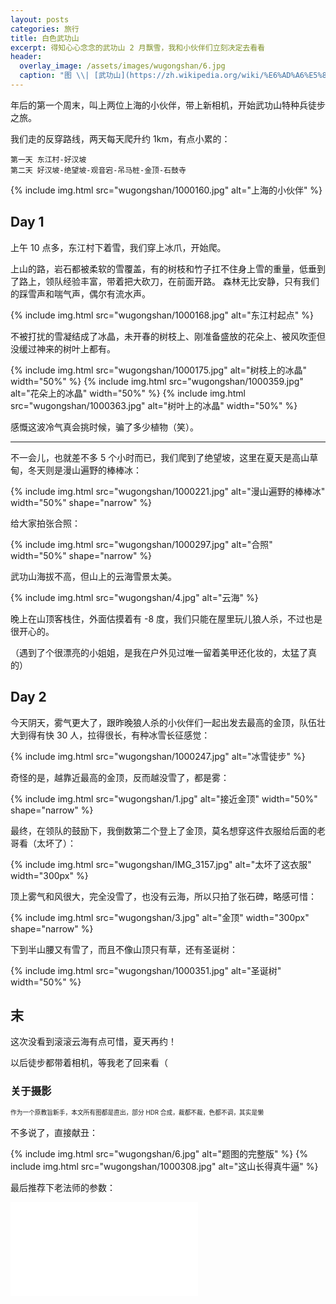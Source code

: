 ```yaml
---
layout: posts
categories: 旅行
title: 白色武功山
excerpt: 得知心心念念的武功山 2 月飘雪，我和小伙伴们立刻决定去看看
header:
  overlay_image: /assets/images/wugongshan/6.jpg
  caption: "图 \\| [武功山](https://zh.wikipedia.org/wiki/%E6%AD%A6%E5%8A%9F%E5%B1%B1)"
---
```


年后的第一个周末，叫上两位上海的小伙伴，带上新相机，开始武功山特种兵徒步之旅。

我们走的反穿路线，两天每天爬升约 1km，有点小累的：

```text
第一天 东江村-好汉坡
第二天 好汉坡-绝望坡-观音宕-吊马桩-金顶-石鼓寺
```

{% include img.html src="wugongshan/1000160.jpg" alt="上海的小伙伴" %}

## Day 1

上午 10 点多，东江村下着雪，我们穿上冰爪，开始爬。

上山的路，岩石都被柔软的雪覆盖，有的树枝和竹子扛不住身上雪的重量，低垂到了路上，领队经验丰富，带着把大砍刀，在前面开路。
森林无比安静，只有我们的踩雪声和喘气声，偶尔有流水声。

{% include img.html src="wugongshan/1000168.jpg" alt="东江村起点" %}

不被打扰的雪凝结成了冰晶，未开春的树枝上、刚准备盛放的花朵上、被风吹歪但没缓过神来的树叶上都有。

{% include img.html src="wugongshan/1000175.jpg" alt="树枝上的冰晶" width="50%" %}
{% include img.html src="wugongshan/1000359.jpg" alt="花朵上的冰晶" width="50%" %}
{% include img.html src="wugongshan/1000363.jpg" alt="树叶上的冰晶" width="50%" %}

感慨这波冷气真会挑时候，骗了多少植物（笑）。

<hr/>

不一会儿，也就差不多 5 个小时而已，我们爬到了绝望坡，这里在夏天是高山草甸，冬天则是漫山遍野的棒棒冰：

{% include img.html src="wugongshan/1000221.jpg" alt="漫山遍野的棒棒冰" width="50%" shape="narrow" %}

给大家拍张合照：

{% include img.html src="wugongshan/1000297.jpg" alt="合照" width="50%" shape="narrow" %}

武功山海拔不高，但山上的云海雪景太美。

{% include img.html src="wugongshan/4.jpg" alt="云海" %}

晚上在山顶客栈住，外面估摸着有 -8 度，我们只能在屋里玩儿狼人杀，不过也是很开心的。

（遇到了个很漂亮的小姐姐，是我在户外见过唯一留着美甲还化妆的，太猛了真的）

## Day 2

今天阴天，雾气更大了，跟昨晚狼人杀的小伙伴们一起出发去最高的金顶，队伍壮大到得有快 30 人，拉得很长，有种冰雪长征感觉：

{% include img.html src="wugongshan/1000247.jpg" alt="冰雪徒步" %}

奇怪的是，越靠近最高的金顶，反而越没雪了，都是雾：

{% include img.html src="wugongshan/1.jpg" alt="接近金顶" width="50%" shape="narrow" %}

最终，在领队的鼓励下，我倒数第二个登上了金顶，莫名想穿这件衣服给后面的老哥看（太坏了）：

{% include img.html src="wugongshan/IMG_3157.jpg" alt="太坏了这衣服" width="300px" %}

顶上雾气和风很大，完全没雪了，也没有云海，所以只拍了张石碑，略感可惜：

{% include img.html src="wugongshan/3.jpg" alt="金顶" width="300px" shape="narrow" %}

下到半山腰又有雪了，而且不像山顶只有草，还有圣诞树：

{% include img.html src="wugongshan/1000351.jpg" alt="圣诞树" width="50%" %}

## 末

这次没看到滚滚云海有点可惜，夏天再约！

以后徒步都带着相机，等我老了回来看（

### 关于摄影

<sup><sub>作为一个原教旨新手，本文所有图都是直出，部分 HDR 合成，裁都不裁，色都不调，其实是懒</sub></sup>

不多说了，直接献丑：

{% include img.html src="wugongshan/6.jpg" alt="题图的完整版" %}
{% include img.html src="wugongshan/1000308.jpg" alt="这山长得真牛逼" %}

最后推荐下老法师的参数：

<div class="responsive-video-container">
    <iframe src="//player.bilibili.com/player.html?bvid=BV1ev411z7PG&as_wide=0&high_quality=1&autoplay=0" class="lazyload" allowfullscreen="" framespacing="0" scrolling="no" frameborder="0" sandbox="allow-top-navigation allow-same-origin allow-forms allow-scripts"> </iframe>
</div>

<script src="https://giscus.app/client.js"
        data-repo="thearas/thearas.github.io"
        data-repo-id="MDEwOlJlcG9zaXRvcnkyODE0MDMxMjQ="
        data-category="Announcements"
        data-category-id="DIC_kwDOEMXe9M4CdtMV"
        data-mapping="pathname"
        data-strict="0"
        data-reactions-enabled="1"
        data-emit-metadata="0"
        data-input-position="top"
        data-theme="dark"
        data-lang="zh-CN"
        crossorigin="anonymous"
        async>
</script>
